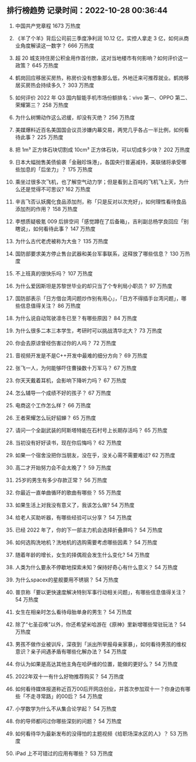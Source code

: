 
## 排行榜趋势 记录时间：2022-10-28 00:36:44
  
  1. 中国共产党章程 1673 万热度
    
  2. 《羊了个羊》背后公司前三季度净利润 10.12 亿，实控人拿走 3 亿，如何从商业角度解读这一数字？ 666 万热度
    
  3. 超 20 城支持住房公积金用作首付款，这对当地楼市有何影响？如何评价这一政策？ 645 万热度
    
  4. 鹤岗回应移居买房热，称房价没有想象那么低，外地迁来可推荐就业。鹤岗移居买房热会持续多久？ 303 万热度
    
  5. 如何评价 2022 年 Q3 国内智能手机市场份额排名：vivo 第一、OPPO 第二、荣耀第三？ 258 万热度
    
  6. 为什么树懒动作这么迟缓，却没有灭绝？ 256 万热度
    
  7. 美媒爆料近百名美国国会议员涉嫌内幕交易，两党几乎各占一半比例，如何看待此事？ 225 万热度
    
  8. 把 1m³ 正方体石块切割成 10cm³ 正方体石块，可以切成多少块？ 202 万热度
    
  9. 日本大幅抛售美债偷袭「金融珍珠港」，各国央行普遍减持，美联储将承受哪些加息的「后坐力」？ 175 万热度
    
  10. 乘坐过很多次飞机，也了解空气动力学；但是看到上百吨的飞机飞上天，为什么还是觉得不可思议? 162 万热度
    
  11. 辛吉飞否认妖魔化食品添加剂，称「只是反对以次充好」，如何理性看待食品添加剂的作用？ 158 万热度
    
  12. 李想质疑极氪 009 后排空间「感觉蹲在了后备箱」，吉利副总杨学良回应「别瞎说」，如何看待此事？ 147 万热度
    
  13. 为什么古代老虎被称为大虫？ 135 万热度
    
  14. 国防部要求美方停止售台武器和美台军事联系，这释放了哪些信息？ 130 万热度
    
  15. 不上班真的很快乐吗？ 107 万热度
    
  16. 为什么爱因斯坦是苏黎世毕业的却只当了个专利局小职员？ 97 万热度
    
  17. 国防部表示「日方借台湾问题炒作别有用心」，「日方不得插手台湾问题」，哪些信息值得关注？ 86 万热度
    
  18. 为什么说自动驾驶凛冬已至？有哪些原因？ 84 万热度
    
  19. 为什么很多二本三本学生，考研时可以挑战清华北大？ 73 万热度
    
  20. 你会去原谅曾经伤害过你的人吗？ 72 万热度
    
  21. 音视频开发是不是C++开发中最难的细分方向？ 69 万热度
    
  22. 张飞一人，为何能够吓住曹操数十万军马？ 67 万热度
    
  23. 你天天戴着耳机，会影响下降听力吗？ 67 万热度
    
  24. 怎么辅导一个成绩不好的孩子？ 67 万热度
    
  25. 电商这个工作怎么样？ 66 万热度
    
  26. 王者荣耀怎么玩好貂蝉？ 65 万热度
    
  27. 请问一个全副武装的阿斯塔特能在石村号上长期存活吗？ 65 万热度
    
  28. 当初没有好好读书，现在你后悔吗？ 62 万热度
    
  29. 如果一个宿舍没把你当朋友，没在乎，没关心需不需要难过? 62 万热度
    
  30. 高二才开始努力会不会太晚了？ 59 万热度
    
  31. 25岁的男生有多少存款正常？ 56 万热度
    
  32. 你最近一直单曲循环的歌曲有哪些？ 55 万热度
    
  33. 如果生活上对我没有意义了，我该怎么做? 54 万热度
    
  34. 给老人买助听器，有哪些经验可以分享？ 54 万热度
    
  35. 已经 2022 年了，你的下一部主力机会选择折叠屏吗？ 54 万热度
    
  36. 如何选购洗地机？洗地机的选购需要考虑哪些因素？ 54 万热度
    
  37. 随着年龄的增长，女生的择偶观会发生什么变化? 54 万热度
    
  38. 人类为什么要永不停歇地探索未知？保持好奇心有什么意义？ 54 万热度
    
  39. 为什么spacex的星舰要用不锈钢？ 54 万热度
    
  40. 普京称「要以更快速度解决特别军事行动相关问题」，有哪些信息值得关注？ 54 万热度
    
  41. 女生在相亲时怎么看待母胎单身的男生？ 54 万热度
    
  42. 除了“七圣召唤”以外，你还希望米哈游在《原神》里新增哪些常驻玩法？ 54 万热度
    
  43. 男孩不做作业被训斥，深夜到「派出所举报母亲家暴」，如何看待男孩的维权意识？亲子间遇矛盾有哪些化解办法？ 54 万热度
    
  44. 你认为如果是高达其他主角在哈萨维的位置，能做的更好么？ 54 万热度
    
  45. 2022年双十一有什么好物推荐购买？ 54 万热度
    
  46. 如何看待媒体报道称近百万00后开网店创业，并首次参加双十一？你身边有哪些「不走寻常路」的00后？ 54 万热度
    
  47. 小学数学为什么不从集合论学起？ 54 万热度
    
  48. 你的导师都问过你哪些深刻的问题？ 54 万热度
    
  49. 如何看待华为最新发布的没得怕的主题视频《给职场深水区的人》？ 53 万热度
    
  50. iPad 上不可错过的应用有哪些？ 53 万热度
    